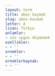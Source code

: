 ```yaml
---
layout: term
title: abes kaçmak
slug: abes-kacmak
letter: A
lisan: Türkçe
anlamlar:
- söz uygun düşmemek
ozellikler:
- - ''
ornekler:
- - ''
orneklerkaynak:
- - ''
---
```

